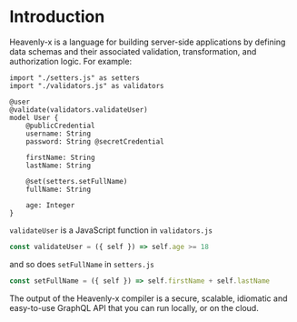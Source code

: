 # Introduction

Heavenly-x is a language for building server-side applications by defining data schemas and their associated validation, transformation, and authorization logic. For example:

```heavenly-x
import "./setters.js" as setters
import "./validators.js" as validators

@user
@validate(validators.validateUser)
model User {
    @publicCredential
    username: String
    password: String @secretCredential

    firstName: String
    lastName: String

    @set(setters.setFullName)
    fullName: String

    age: Integer
}
```

`validateUser` is a JavaScript function in `validators.js`

```js
const validateUser = ({ self }) => self.age >= 18
```

and so does `setFullName` in `setters.js`

```js
const setFullName = ({ self }) => self.firstName + self.lastName
```

The output of the Heavenly-x compiler is a secure, scalable, idiomatic and easy-to-use GraphQL API that you can run locally, or on the cloud.
